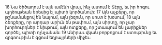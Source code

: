 16 Նա ծիծաղում է այն ամէնի վրայ, ինչ ատում է Տէրը,
եւ իր հոգու պղծութեան երեսից էլ պիտի կործանուի:
17 Այն աչքերը, որ թշնամանքով են նայում,
այն լեզուն, որ սուտ է խօսում,
18 այն ձեռքերը, որ արդար արիւն են թափում,
այն սիրտը, որ չար խորհուրդներ է նիւթում,
այն ոտքերը, որ շտապում են չարիքներ գործել,
պիտի ոչնչանան:
19 Անիրաւ վկան բորբոքում է ստութիւնը
եւ գրգռութիւն է գցում եղբայրների միջեւ:
